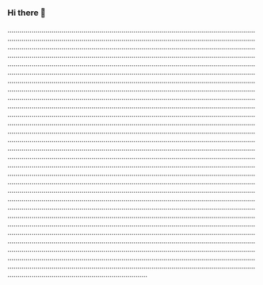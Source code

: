 ### Hi there 👋

..................................................................................................................................................................................................................................................................................................................................................................................................................................................................................................................................................................................................................................................................................................................................................................................................................................................................................................................................................................................................................................................................................................................................................................................................................................................................................................................................................................................................................................................................................................................................................................................................................................................................................................................................................................................................................................................................................................................................................................................................................................................................................................................................................................................................................................................................................................................................................................................................................................................................................................................................................................................................................................................................................................................................................................................................................................................................................................................................................................................................................................................................................................................................................................................................................................................................................................................................................................................................................................................................................................................................................................................................................................................................................................................................................................................................................
